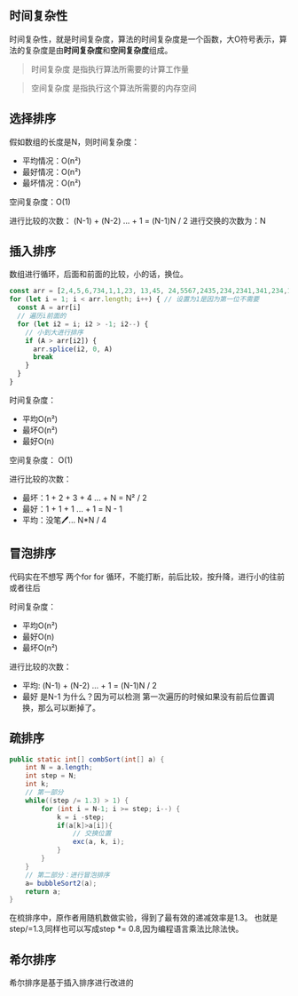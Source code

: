 ## 时间复杂性
时间复杂性，就是时间复杂度，算法的时间复杂度是一个函数，大O符号表示，算法的复杂度是由**时间复杂度**和**空间复杂度**组成。
>时间复杂度
>是指执行算法所需要的计算工作量

>空间复杂度
>是指执行这个算法所需要的内存空间

## 选择排序
假如数组的长度是N，则时间复杂度：
+ 平均情况：O(n²)
+ 最好情况：O(n²)
+ 最坏情况：O(n²)

空间复杂度：O(1)

进行比较的次数： (N-1) + (N-2) ... + 1 = (N-1)N / 2
进行交换的次数为：N

[算法gif]: https://img2018.cnblogs.com/blog/1439869/201907/1439869-20190717181858504-1948293626.gif

## 插入排序
数组进行循环，后面和前面的比较，小的话，换位。
```javascript
const arr = [2,4,5,6,734,1,1,23, 13,45, 24,5567,2435,234,2341,341,234,123,12,3]
for (let i = 1; i < arr.length; i++) { // 设置为1是因为第一位不需要
  const A = arr[i]
  // 遍历i前面的
  for (let i2 = i; i2 > -1; i2--) {
    // 小到大进行排序
    if (A > arr[i2]) {
      arr.splice(i2, 0, A)
      break
    }
  }
}
```
时间复杂度：
+ 平均O(n²)
+ 最坏O(n²)
+ 最好O(n)

空间复杂度： O(1)

进行比较的次数：
+ 最坏：1 + 2 + 3 + 4 ... + N = N² / 2
+ 最好：1 + 1 + 1 ... + 1 = N - 1
+ 平均：没笔🖊... N*N / 4

[插入排序gif]: https://img2018.cnblogs.com/blog/1439869/201907/1439869-20190717181905771-748910235.gif

## 冒泡排序
代码实在不想写 两个for for 循环，不能打断，前后比较，按升降，进行小的往前
或者往后

时间复杂度：
+ 平均O(n²)
+ 最好O(n)
+ 最坏O(n²)

进行比较的次数：
+ 平均: (N-1) + (N-2) ... + 1 = (N-1)N / 2
+ 最好 是N-1 为什么？因为可以检测 第一次遍历的时候如果没有前后位置调换，那么可以断掉了。

[冒泡排序gif]: https://img2018.cnblogs.com/blog/1439869/201907/1439869-20190717181912469-1066135142.jpg


## 疏排序
```java
public static int[] combSort(int[] a) {
    int N = a.length;
    int step = N;
    int k;
    // 第一部分
    while((step /= 1.3) > 1) {
        for (int i = N-1; i >= step; i--) {
            k = i -step;
            if(a[k]>a[i]){
                // 交换位置
                exc(a, k, i);
            }
        }
    }
    // 第二部分：进行冒泡排序
    a= bubbleSort2(a);
    return a;
}
```
在梳排序中，原作者用随机数做实验，得到了最有效的递减效率是1.3。
也就是step/=1.3,同样也可以写成step *= 0.8,因为编程语言乘法比除法快。

## 希尔排序
希尔排序是基于插入排序进行改进的
